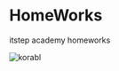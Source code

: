 # HomeWorks
itstep academy homeworks

![korabl](https://github.com/g1nkk/HomeWorks/assets/53556562/154b91c3-c85c-42dd-823d-0ae63c109b21)

